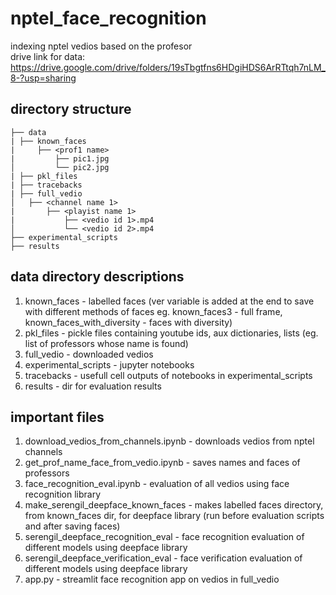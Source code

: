 # nptel_face_recognition
indexing nptel vedios based on the profesor<br>drive link for data: https://drive.google.com/drive/folders/19sTbgtfns6HDgiHDS6ArRTtqh7nLM_8-?usp=sharing

## directory structure
```
├── data
| ├── known_faces
|     ├── <prof1 name>
|         ├── pic1.jpg
│         └── pic2.jpg
| ├── pkl_files
| ├── tracebacks
| ├── full_vedio
│   ├── <channel name 1>
|       ├── <playist name 1>
|           ├── <vedio id 1>.mp4
│           └── <vedio id 2>.mp4
├── experimental_scripts
├── results

```

## data directory descriptions

1. known_faces - labelled faces 
(ver variable is added at the end to save with different methods of faces eg. known_faces3 - full frame, known_faces_with_diversity - faces with diversity)
2. pkl_files - pickle files containing youtube ids, aux dictionaries, lists (eg. list of professors whose name is found)
3. full_vedio - downloaded vedios
4. experimental_scripts - jupyter notebooks 
5. tracebacks - usefull cell outputs of notebooks in experimental_scripts
6. results - dir for evaluation results

## important files

1. download_vedios_from_channels.ipynb - downloads vedios from nptel channels
2. get_prof_name_face_from_vedio.ipynb - saves names and faces of professors
3. face_recognition_eval.ipynb - evaluation of all vedios using face recognition library
4. make_serengil_deepface_known_faces - makes labelled faces directory, from known_faces dir, for deepface library (run before evaluation scripts and after saving faces) 
5. serengil_deepface_recognition_eval - face recognition evaluation of different models using deepface library
6. serengil_deepface_verification_eval - face verification evaluation of different models using deepface library
7. app.py - streamlit face recognition app on vedios in full_vedio




